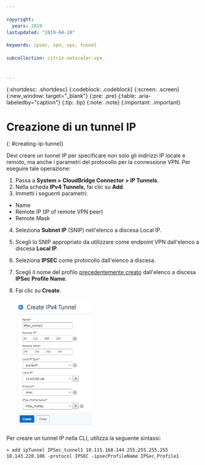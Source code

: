 ```yaml
---

copyright:
  years: 2019
lastupdated: "2019-04-10"

keywords: ipsec, vpn, vpx, tunnel

subcollection: citrix-netscaler-vpx


---
```


{:shortdesc: .shortdesc}
{:codeblock: .codeblock}
{:screen: .screen}
{:new_window: target="_blank"}
{:pre: .pre}
{:table: .aria-labeledby="caption"}
{:tip: .tip}
{:note: .note}
{:important: .important}

# Creazione di un tunnel IP
{: #creating-ip-tunnel}

Devi creare un tunnel IP per specificare non solo gli indirizzi IP locale e remoto, ma anche i parametri del protocollo per la connessione VPN. Per eseguire tale operazione:

1.	Passa a **System > CloudBridge Connector > IP Tunnels**.
2.	Nella scheda **IPv4 Tunnels**, fai clic su **Add**.
3.	Immetti i seguenti parametri:
  *	Name
  *	Remote IP (IP of remote VPN peer)
  *	Remote Mask
4.	Seleziona **Subnet IP** (SNIP) nell'elenco a discesa Local IP.
5.	Scegli lo SNIP appropriato da utilizzare come endpoint VPN dall'elenco a discesa **Local IP**.
6.	Seleziona **IPSEC** come protocollo dall'elenco a discesa.
7.	Scegli il nome del profilo [precedentemente creato](/docs/infrastructure/citrix-netscaler-vpx?topic=citrix-netscaler-vpx-enable-required-features-in-vpx) dall'elenco a discesa **IPSec Profile Name**. 
8.	Fai clic su **Create**.

    <img src="images/ipsecCreateIPtunnel.png" alt="immagine" style="width: 200px;"/>

Per creare un tunnel IP nella CLI, utilizza la seguente sintassi:
  
  ```
  > add ipTunnel IPSec_tunnel1 10.115.168.144 255.255.255.255 10.143.220.106 -protocol IPSEC -ipsecProfileName IPSec_Profile1
  
  ```
